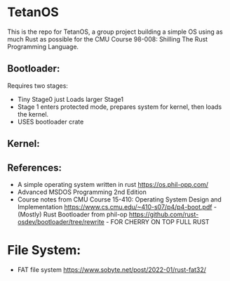 # TetanOS
This is the repo for TetanOS, a group project building a simple OS using as much Rust as possible for the CMU Course 98-008: Shilling The Rust Programming Language.

## Bootloader:

Requires two stages: 
- Tiny Stage0 just Loads larger Stage1 
- Stage 1 enters protected mode, prepares system for kernel, then loads the kernel.
- USES bootloader crate

## Kernel:

## References:
- A simple operating system written in rust https://os.phil-opp.com/
- Advanced MSDOS Programming 2nd Edition
- Course notes from CMU Course 15-410: Operating System Design and Implementation https://www.cs.cmu.edu/~410-s07/p4/p4-boot.pdf
-(Mostly) Rust Bootloader from phil-op https://github.com/rust-osdev/bootloader/tree/rewrite - FOR CHERRY ON TOP FULL RUST

# File System:
- FAT file system https://www.sobyte.net/post/2022-01/rust-fat32/
